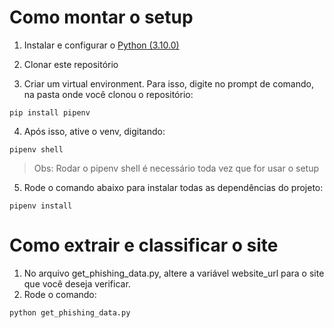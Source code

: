 # Como montar o setup

1. Instalar e configurar o [Python (3.10.0)](https://www.python.org/downloads/release/python-3100/)

2. Clonar este repositório

3. Criar um virtual environment. Para isso, digite no prompt de comando, na pasta onde você clonou o repositório:

```
pip install pipenv
```

4. Após isso, ative o venv, digitando:

```
pipenv shell
```

> Obs: Rodar o pipenv shell é necessário toda vez que for usar o setup

5. Rode o comando abaixo para instalar todas as dependências do projeto:

```
pipenv install
```

# Como extrair e classificar o site

1. No arquivo get_phishing_data.py, altere a variável website_url para o site que você deseja verificar.
2. Rode o comando:

```
python get_phishing_data.py
```

